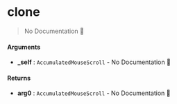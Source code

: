 # clone

> No Documentation 🚧

#### Arguments

- **\_self** : `AccumulatedMouseScroll` \- No Documentation 🚧

#### Returns

- **arg0** : `AccumulatedMouseScroll` \- No Documentation 🚧